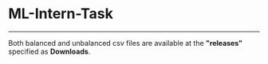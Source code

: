 # ML-Intern-Task
----
Both balanced and unbalanced csv files are available at the **"releases"** specified as **Downloads**. 
